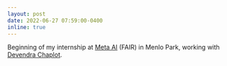 ```yaml
---
layout: post
date: 2022-06-27 07:59:00-0400
inline: true
---
```


Beginning of my internship at [Meta AI](https://ai.facebook.com/) (FAIR) in Menlo Park, working with [Devendra Chaplot](https://devendrachaplot.github.io/).